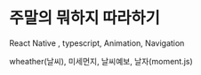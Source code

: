 # 주말의 뭐하지 따라하기

React Native , typescript, Animation, Navigation

wheather(날씨), 미세먼지, 날씨예보, 날자(moment.js)
